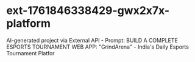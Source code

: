# ext-1761846338429-gwx2x7x-platform
AI-generated project via External API - Prompt: BUILD A COMPLETE ESPORTS TOURNAMENT WEB APP: "GrindArena" - India's Daily Esports Tournament Platfor
